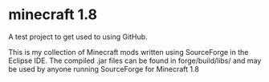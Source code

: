 # minecraft 1.8
A test project to get used to using GitHub.

This is my collection of Minecraft mods written using SourceForge in the Eclipse IDE.
The compiled .jar files can be found in forge/build/libs/ and may be used by anyone running SourceForge for Minecraft 1.8
